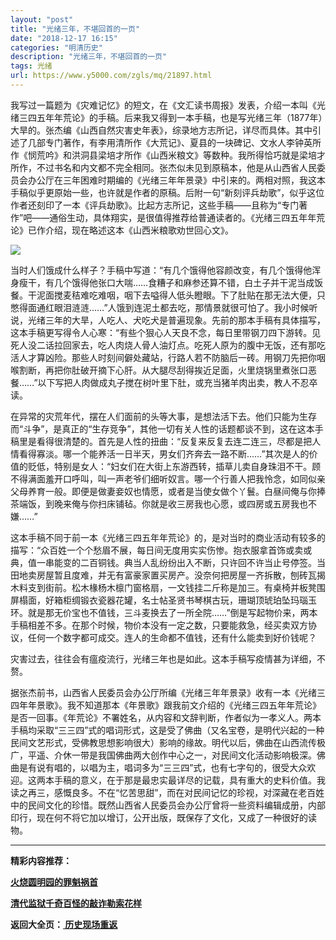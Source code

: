 ```yaml
---
layout: "post"
title: "光绪三年，不堪回首的一页"
date: "2018-12-17 16:15"
categories: "明清历史"
description: "光绪三年，不堪回首的一页"
tags: 光绪
url: https://www.y5000.com/zgls/mq/21897.html
---
```






我写过一篇题为《灾难记忆》的短文，在《文汇读书周报》发表，介绍一本叫《光绪三四五年年荒论》的手稿。后来我又得到一本手稿，也是写光绪三年（1877年）大旱的。张杰编《山西自然灾害史年表》，综录地方志所记，详尽而具体。其中引述了几部专门著作，有李用清所作《大荒记》、夏县的一块碑记、文水人李钟英所作《悯荒吟》和洪洞县梁培才所作《山西米粮文》等数种。我所得恰巧就是梁培才所作，不过书名和内文都不完全相同。张杰似未见到原稿本，他是从山西省人民委员会办公厅在三年困难时期编的《光绪三年年景录》中引来的。两相对照，我这本手稿似乎更原始一些，也许就是作者的原稿。后附一句“新刻评兵劫歌”，似乎这位作者还刻印了一本《评兵劫歌》。比起方志所记，这些手稿——且称为“专门著作”吧——通俗生动，具体翔实，是很值得推荐给普通读者的。《光绪三四五年年荒论》已作介绍，现在略述这本《山西米粮歌劝世回心文》。

![](https://img.y5000.com/uploads/allimg/170526/11-1F526092426204.jpg)

当时人们饿成什么样子？手稿中写道：“有几个饿得他容颜改变，有几个饿得他浑身瘦干，有几个饿得他张口大喘……食糟子和麻参还算不错，白土子并干泥当成饭餐。干泥面搅麦秸难吃难咽，咽下去嗌得人低头瞪眼。下了肚贴在那无法大便，只憋得面通红眼泪涟涟……”人饿到连泥土都去吃，那情景就很可怕了。我小时候听说，光绪三年的大旱，人吃人、犬吃犬是普遍现象。先前的那本手稿有具体描写，这本手稿更写得令人心寒：“有些个狠心人天良不念，每日里带钢刀四下游转。见死人没二话拉回家去，吃人肉烧人骨人油灯点。吃死人原为的腹中无饭，还有那吃活人才算凶险。那些人时刻间僻处藏站，行路人若不防脑后一砖。用钢刀先把你咽喉割断，再把你肚破开摘下心肝。从大腿尽刮得挨近足面，火里烧锅里煮张口恶餐……”以下写把人肉做成丸子搅在树叶里下肚，或充当猪羊肉出卖，教人不忍卒读。

在异常的灾荒年代，摆在人们面前的头等大事，是想法活下去。他们只能为生存而“斗争”，是真正的“生存竞争”，其他一切有关人性的话题都谈不到，这在这本手稿里是看得很清楚的。首先是人性的扭曲：“反复来反复去连二连三，尽都是把人情看得寡淡。哪一个能养活一日半天，男女们齐奔去一路不断……”其次是人的价值的贬低，特别是女人：“妇女们在大街上东游西转，插草儿卖自身珠泪不干。顾不得满面羞开口呼叫，叫一声老爷们细听奴言。哪一个行善人把我怜念，如同似亲父母养育一般。即便是做妻妾奴也情愿，或者是当使女做个丫鬟。白昼间俺与你捧茶端饭，到晚来俺与你扫床铺毡。你就是收三房我也心愿，或四房或五房我也不嫌……”

这本手稿不同于前一本《光绪三四五年年荒论》的，是对当时的商业活动有较多的描写：“众百姓一个个愁眉不展，每日间无度用实实伤惨。抱衣服拿首饰或卖或典，值一串能变的二百铜钱。典当人乱纷纷出入不断，只许回不许当止号停签。当田地卖房屋暂且度难，并无有富豪家置买房产。没奈何把房屋一齐拆散，刨砖瓦揭木料支到街前。松木椽杨木檩门窗格扇，一文钱挂二斤称是加三。有桌椅并板凳围屏榻面，好箱柜绸锻衣瓷器花罐，名士帖圣贤书琴棋古玩，珊瑚顶琥珀坠玛瑙玉环。就是那无价宝也不值钱，三斗麦换去了一所全院……”倒是写起物价来，两本手稿相差不多。在那个时候，物价本没有一定之数，只要能救急，经买卖双方协议，任何一个数字都可成交。连人的生命都不值钱，还有什么能卖到好价钱呢？

灾害过去，往往会有瘟疫流行，光绪三年也是如此。这本手稿写疫情甚为详细，不赘。

据张杰前书，山西省人民委员会办公厅所编《光绪三年年景录》收有一本《光绪三四年年景歌》。我不知道那本《年景歌》跟我前文介绍的《光绪三四五年年荒论》是否一回事。《年荒论》不署姓名，从内容和文辞判断，作者似为一孝义人。两本手稿均采取“三三四”式的唱词形式，这是受了佛曲（又名宝卷，是明代兴起的一种民间文艺形式，受佛教思想影响很大）影响的缘故。明代以后，佛曲在山西流传极广，平遥、介休一带是我国佛曲两大创作中心之一，对民间文化活动影响极深。佛曲是有说有唱的，以唱为主，唱词多为“三三四”式，也有七字句的，很受大众欢迎。这两本手稿的意义，在于那是最忠实最详尽的记载，具有重大的史料价值。我读之再三，感慨良多。不在“忆苦思甜”，而在对民间记忆的珍视，对深藏在老百姓中的民间文化的珍惜。既然山西省人民委员会办公厅曾将一些资料编辑成册，内部印行，现在何不将它加以增订，公开出版，既保存了文化，又成了一种很好的读物。

* * *

**精彩内容推荐：**

**[火烧圆明园的罪魁祸首](https://www.y5000.com/zgls/mq/21898.html)**

**[清代监狱千奇百怪的敲诈勒索花样](https://www.y5000.com/zgls/mq/21909.html)**

**返回大全页：[ 历史现场重返](https://www.y5000.com/zgls/21935.html)**
